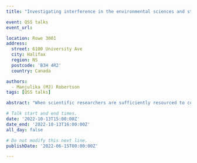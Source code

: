 ```yaml
---
title: "Investigating interference in the environmental sciences and studies in Canada"

event: QSS talks
event_url:

location: Rowe 3001
address:
  street: 6100 University Ave
  city: Halifax
  region: NS
  postcode: 'B3H 4R2'
  country: Canada

authors:
  - Manjulika (MJ) Robertson
tags: [QSS talks]

abstract: "When scientific researchers are sufficiently resourced to conduct their research and communicate their findings, the knowledge produced can underpin technology and policy outcomes related to the environment and society. However, interference with the research process and knowledge exchange of results has been observed in several countries, particularly for environmental researchers. This study reviews the history of interference in science in Canada and offers a definition of the term “interference in science”. To understand the prevalence and impacts of interference, researchers in the environmental studies and sciences in Canada were surveyed. The results indicate that these researchers seem overall better able to conduct and communicate their work than in the past decade, however, the high prevalence of ongoing interference remains a cause for concern. Considering the potentially severe consequences of interference for researchers’ well-being, science communication, and democratic governance, I recommend solutions to limit interference and improve knowledge exchange."

# Talk start and end times.
date: '2022-10-13T15:00:00Z'
date_end: '2022-10-13T16:00:00Z'
all_day: false

# Do not modify this next line.
publishDate: '2022-06-15T00:00:00Z'

---
```

